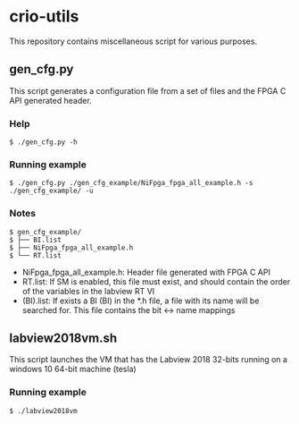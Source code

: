 # crio-utils

This repository contains miscellaneous script for various purposes.

## gen_cfg.py

This script generates a configuration file from a set of files and the 
FPGA C API generated header.

### Help
    $ ./gen_cfg.py -h
 
### Running example
    $ ./gen_cfg.py ./gen_cfg_example/NiFpga_fpga_all_example.h -s ./gen_cfg_example/ -u


### Notes
    $ gen_cfg_example/
    $ ├── BI.list
    $ ├── NiFpga_fpga_all_example.h
    $ └── RT.list
 
 * NiFpga_fpga_all_example.h: Header file generated with FPGA C API
 * RT.list: If SM is enabled, this file must exist, and should contain the order of the variables in the labview RT VI
 * (BI).list: If exists a BI (BI) in the *.h file, a file with its name will be searched for. This file contains the bit <-> name mappings


## labview2018vm.sh

This script launches the VM that has the Labview 2018 32-bits running on a windows 10 64-bit machine (tesla)

### Running example
    $ ./labview2018vm